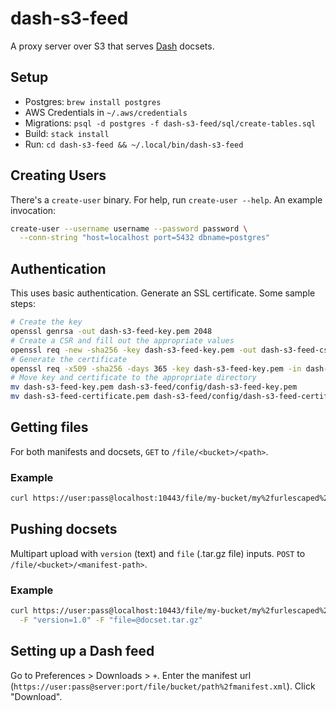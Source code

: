 # dash-s3-feed

A proxy server over S3 that serves [Dash](http://kapeli.com/) docsets.

## Setup

* Postgres: `brew install postgres`
* AWS Credentials in `~/.aws/credentials`
* Migrations: `psql -d postgres -f dash-s3-feed/sql/create-tables.sql`
* Build: `stack install`
* Run: `cd dash-s3-feed && ~/.local/bin/dash-s3-feed`

## Creating Users

There's a `create-user` binary. For help, run `create-user --help`. An example invocation:

```bash
create-user --username username --password password \
  --conn-string "host=localhost port=5432 dbname=postgres"
```
## Authentication

This uses basic authentication. Generate an SSL certificate. Some sample steps:

```bash
# Create the key
openssl genrsa -out dash-s3-feed-key.pem 2048
# Create a CSR and fill out the appropriate values
openssl req -new -sha256 -key dash-s3-feed-key.pem -out dash-s3-feed-csr.csr
# Generate the certificate
openssl req -x509 -sha256 -days 365 -key dash-s3-feed-key.pem -in dash-s3-feed-csr.csr -out dash-s3-feed-certificate.pem
# Move key and certificate to the appropriate directory
mv dash-s3-feed-key.pem dash-s3-feed/config/dash-s3-feed-key.pem
mv dash-s3-feed-certificate.pem dash-s3-feed/config/dash-s3-feed-certificate.pem
```

## Getting files

For both manifests and docsets, `GET` to `/file/<bucket>/<path>`.

### Example

```bash
curl https://user:pass@localhost:10443/file/my-bucket/my%2furlescaped%2fpath%2fmanifest.xml
```

## Pushing docsets

Multipart upload with `version` (text) and `file` (.tar.gz file) inputs. `POST` to
`/file/<bucket>/<manifest-path>`.

### Example

```bash
curl https://user:pass@localhost:10443/file/my-bucket/my%2furlescaped%2fpath%2fmanifest.xml \
  -F "version=1.0" -F "file=@docset.tar.gz"
```

## Setting up a Dash feed

Go to Preferences > Downloads > `+`. Enter the manifest url
(`https://user:pass@server:port/file/bucket/path%2fmanifest.xml`). Click "Download".
